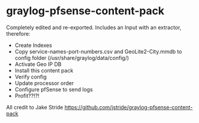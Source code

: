 # graylog-pfsense-content-pack
 
Completely edited and re-exported.
Includes an Input with an extractor, therefore:
- Create Indexes
- Copy service-names-port-numbers.csv and GeoLite2-City.mmdb to config folder (/usr/share/graylog/data/config/)
- Activate Geo IP DB
- Install this content pack
- Verify config
- Update processor order
- Configure pfSense to send logs
- Profit??!?!


All credit to Jake Stride
https://github.com/jstride/graylog-pfsense-content-pack

